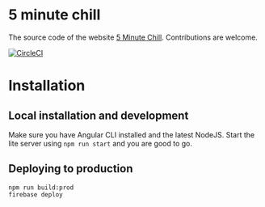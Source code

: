 # 5 minute chill

The source code of the website [5 Minute Chill](http://5minutechill.com). Contributions are welcome.

[![CircleCI](https://circleci.com/gh/Dzhuneyt/Website---5minutechill.com.svg?style=svg)](https://circleci.com/gh/Dzhuneyt/Website---5minutechill.com)

# Installation
## Local installation and development
Make sure you have Angular CLI installed and the latest NodeJS. Start the lite server using `npm run start` and you are good to go.

## Deploying to production

    npm run build:prod
    firebase deploy

